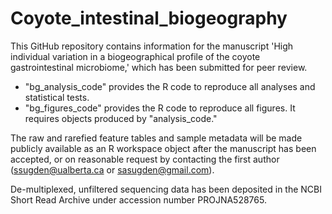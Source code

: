 # Coyote_intestinal_biogeography
This GitHub repository contains information for the manuscript 'High individual variation in a biogeographical profile of the coyote gastrointestinal microbiome,' which has been submitted for peer review.

<ul>
  <li>"bg_analysis_code" provides the R code to reproduce all analyses and statistical tests.</li>
  <li>"bg_figures_code" provides the R code to reproduce all figures. It requires objects produced by "analysis_code."</li>
  </ul>
  
The raw and rarefied feature tables and sample metadata will be made publicly available as an R workspace object after the manuscript has been accepted, or on reasonable request by contacting the first author (ssugden@ualberta.ca or sasugden@gmail.com).

De-multiplexed, unfiltered sequencing data has been deposited in the NCBI Short Read Archive under accession number PROJNA528765.
